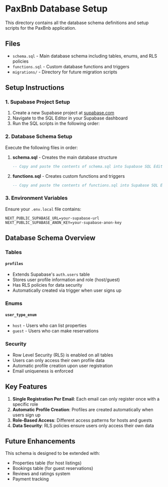 # PaxBnb Database Setup

This directory contains all the database schema definitions and setup scripts for the PaxBnb application.

## Files

- `schema.sql` - Main database schema including tables, enums, and RLS policies
- `functions.sql` - Custom database functions and triggers
- `migrations/` - Directory for future migration scripts

## Setup Instructions

### 1. Supabase Project Setup

1. Create a new Supabase project at [supabase.com](https://supabase.com)
2. Navigate to the SQL Editor in your Supabase dashboard
3. Run the SQL scripts in the following order:

### 2. Database Schema Setup

Execute the following files in order:

1. **schema.sql** - Creates the main database structure
   ```sql
   -- Copy and paste the contents of schema.sql into Supabase SQL Editor
   ```

2. **functions.sql** - Creates custom functions and triggers
   ```sql
   -- Copy and paste the contents of functions.sql into Supabase SQL Editor
   ```

### 3. Environment Variables

Ensure your `.env.local` file contains:
```
NEXT_PUBLIC_SUPABASE_URL=your-supabase-url
NEXT_PUBLIC_SUPABASE_ANON_KEY=your-supabase-anon-key
```

## Database Schema Overview

### Tables

#### `profiles`
- Extends Supabase's `auth.users` table
- Stores user profile information and role (host/guest)
- Has RLS policies for data security
- Automatically created via trigger when user signs up

### Enums

#### `user_type_enum`
- `host` - Users who can list properties
- `guest` - Users who can make reservations

### Security

- Row Level Security (RLS) is enabled on all tables
- Users can only access their own profile data
- Automatic profile creation upon user registration
- Email uniqueness is enforced

## Key Features

1. **Single Registration Per Email**: Each email can only register once with a specific role
2. **Automatic Profile Creation**: Profiles are created automatically when users sign up
3. **Role-Based Access**: Different access patterns for hosts and guests
4. **Data Security**: RLS policies ensure users only access their own data

## Future Enhancements

This schema is designed to be extended with:
- Properties table (for host listings)
- Bookings table (for guest reservations)
- Reviews and ratings system
- Payment tracking